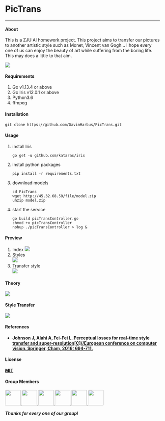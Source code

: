 # PicTrans
---

#### About

This is a ZJU AI homework project. This project aims to transfer our pictures to another artistic style such as Monet, Vincent van Gogh... I hope every one of us can enjoy the beauty of art while suffering from the boring life. This may does a little to that aim.  

![](http://45.32.68.50/large/006y8mN6ly1g8wf72u861j32020u04qu.jpg)

#### Requirements

1. Go v1.13.4 or above
2. Go Iris v12.0.1 or above
3. Python3.6
4. ffmpeg

#### Installation

```shell
git clone https://github.com/GavinHarbus/PicTrans.git
``` 

#### Usage

1. install Iris

	```shell
	go get -u github.com/kataras/iris
	```

2. install python packages
	
	```shell
	pip install -r requirements.txt
	```

3. download models

	```shell
	cd PicTrans
	wget http://45.32.68.50/file/model.zip
	unzip model.zip
	```
	
4. start the service

	```shell
	go build picTransController.go
	chmod +x picTransController
	nohup ./picTransController > log &
	```

#### Preview

1. Index
	![](http://45.32.68.50/large/pictransindex.jpg)
2. Styles  
	![](http://45.32.68.50/large/pictransstyle.jpg)
3. Transfer style  
	![](http://45.32.68.50/large/pictranstransfer.jpg)

#### Theory

![](http://45.32.68.50/large/theory.jpg)  

#### Style Transfer

![](http://45.32.68.50/large/scream.gif)

#### References

* [**Johnson J, Alahi A, Fei-Fei L. Perceptual losses for real-time style transfer and super-resolution[C]//European conference on computer vision. Springer, Cham, 2016: 694-711.**](https://link.springer.com/chapter/10.1007/978-3-319-46475-6_43)

#### License

[**MIT**](https://github.com/GavinHarbus/PicTrans/LICENSE)

#### Group Members

<a href="https://github.com/GavinHarbus">
    <img src="https://avatars1.githubusercontent.com/u/23392860?s=460&v=4" width="50px">
</a>
<a href="https://github.com/SuperVivian">
    <img src="https://avatars3.githubusercontent.com/u/29708092?s=400&v=4" width="50px">
</a>
<a href="https://github.com/jojofly">
    <img src="https://avatars3.githubusercontent.com/u/47408058?s=400&v=4" width="50px">
</a>
<a href="https://github.com/pppig1994">
    <img src="https://avatars1.githubusercontent.com/u/46932277?s=400&v=4" width="50px">
</a>
<a href="https://github.com/ls889">
    <img src="https://avatars3.githubusercontent.com/u/53811920?s=400&v=4" width="50px">
</a>
<a href="https://github.com/victor1999">
    <img src="https://avatars2.githubusercontent.com/u/630149?s=400&v=4" width="50px">
</a>

***Thanks for every one of our group!***